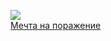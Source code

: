 ![](/books/sf_fantasy/Алексей%20Калугин/Мечта%20на%20поражение.jpg)  
[Мечта на поражение](/books/sf_fantasy/Алексей%20Калугин/Мечта%20на%20поражение)